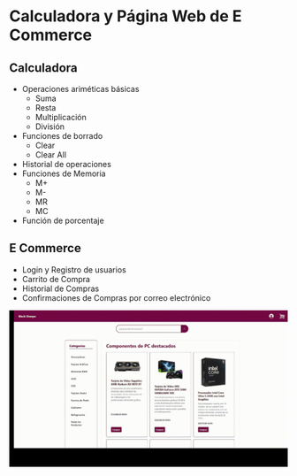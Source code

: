 # Calculadora y Página Web de E Commerce

## Calculadora
- Operaciones ariméticas básicas
	- Suma
	- Resta
	- Multiplicación
	- División
- Funciones de borrado
	- Clear
	- Clear All
- Historial de operaciones
- Funciones de Memoria
	- M+
	- M-
	- MR
	- MC
- Función de porcentaje

## E Commerce
- Login y Registro de usuarios
- Carrito de Compra
- Historial de Compras
- Confirmaciones de Compras por correo electrónico

![paginaWeb](paginaECommerce.gif)